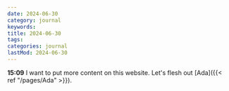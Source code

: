 ```yaml
---
date: 2024-06-30
category: journal
keywords: 
title: 2024-06-30
tags:
categories: journal
lastMod: 2024-06-30
---
```

**15:09**  I want to put more content on this website. Let's flesh out [Ada]({{< ref "/pages/Ada" >}}).
